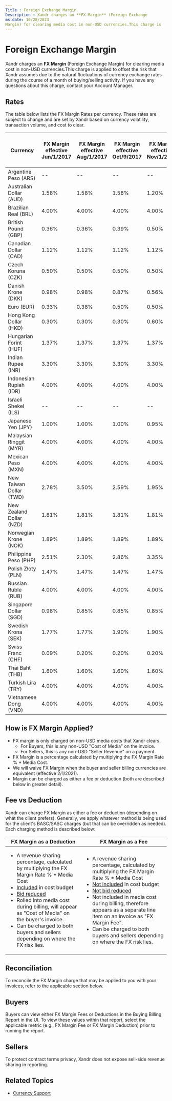 ```yaml
---
Title : Foreign Exchange Margin
Description : Xandr charges an **FX Margin** (Foreign Exchange
ms.date: 10/28/2023
Margin) for clearing media cost in non-USD currencies.This charge is
---
```



# Foreign Exchange Margin





Xandr charges an **FX Margin** (Foreign Exchange
Margin) for clearing media cost in non-USD currencies.This charge is
applied to offset the risk that Xandr assumes
due to the natural fluctuations of currency exchange rates during the
course of a month of buying/selling activity. If you have any questions
about this charge, contact your Account Manager.



>

## Rates

The table below lists the FX Margin Rates per currency. These rates are
subject to change and are set by Xandr based on
currency volatility, transaction volume, and cost to clear.

<table
id="foreign_exchange_margin__table-17068cb6-7a98-458b-b29d-788c1835a8c3"
class="table">
<thead class="thead">
<tr class="header row">
<th
id="foreign_exchange_margin__table-17068cb6-7a98-458b-b29d-788c1835a8c3__entry__1"
class="entry">Currency</th>
<th
id="foreign_exchange_margin__table-17068cb6-7a98-458b-b29d-788c1835a8c3__entry__2"
class="entry">FX Margin effective Jun/1/2017</th>
<th
id="foreign_exchange_margin__table-17068cb6-7a98-458b-b29d-788c1835a8c3__entry__3"
class="entry">FX Margin effective Aug/1/2017</th>
<th
id="foreign_exchange_margin__table-17068cb6-7a98-458b-b29d-788c1835a8c3__entry__4"
class="entry">FX Margin effective Oct/9/2017</th>
<th
id="foreign_exchange_margin__table-17068cb6-7a98-458b-b29d-788c1835a8c3__entry__5"
class="entry">FX Margin effective Nov/1/2017</th>
<th
id="foreign_exchange_margin__table-17068cb6-7a98-458b-b29d-788c1835a8c3__entry__6"
class="entry">FX Margin effective Jan/10/2018</th>
<th
id="foreign_exchange_margin__table-17068cb6-7a98-458b-b29d-788c1835a8c3__entry__7"
class="entry">FX Margin effective Jan/29/2018</th>
<th
id="foreign_exchange_margin__table-17068cb6-7a98-458b-b29d-788c1835a8c3__entry__8"
class="entry">FX Margin effective June 1, 2018</th>
<th
id="foreign_exchange_margin__table-17068cb6-7a98-458b-b29d-788c1835a8c3__entry__9"
class="entry">FX Margin effective Feb 1st, 2021</th>
<th
id="foreign_exchange_margin__table-17068cb6-7a98-458b-b29d-788c1835a8c3__entry__10"
class="entry">FX Margin effective Mar 13, 2021</th>
</tr>
</thead>
<tbody class="tbody">
<tr class="odd row">
<td class="entry"
headers="foreign_exchange_margin__table-17068cb6-7a98-458b-b29d-788c1835a8c3__entry__1">Argentine
Peso (ARS)</td>
<td class="entry"
headers="foreign_exchange_margin__table-17068cb6-7a98-458b-b29d-788c1835a8c3__entry__2">--</td>
<td class="entry"
headers="foreign_exchange_margin__table-17068cb6-7a98-458b-b29d-788c1835a8c3__entry__3">--</td>
<td class="entry"
headers="foreign_exchange_margin__table-17068cb6-7a98-458b-b29d-788c1835a8c3__entry__4">--</td>
<td class="entry"
headers="foreign_exchange_margin__table-17068cb6-7a98-458b-b29d-788c1835a8c3__entry__5">--</td>
<td class="entry"
headers="foreign_exchange_margin__table-17068cb6-7a98-458b-b29d-788c1835a8c3__entry__6">--</td>
<td class="entry"
headers="foreign_exchange_margin__table-17068cb6-7a98-458b-b29d-788c1835a8c3__entry__7">--</td>
<td class="entry"
headers="foreign_exchange_margin__table-17068cb6-7a98-458b-b29d-788c1835a8c3__entry__8">--</td>
<td class="entry"
headers="foreign_exchange_margin__table-17068cb6-7a98-458b-b29d-788c1835a8c3__entry__9">15.00%</td>
<td class="entry"
headers="foreign_exchange_margin__table-17068cb6-7a98-458b-b29d-788c1835a8c3__entry__10">0.00%</td>
</tr>
<tr class="even row">
<td class="entry"
headers="foreign_exchange_margin__table-17068cb6-7a98-458b-b29d-788c1835a8c3__entry__1">Australian
Dollar (AUD)</td>
<td class="entry"
headers="foreign_exchange_margin__table-17068cb6-7a98-458b-b29d-788c1835a8c3__entry__2">1.58%</td>
<td class="entry"
headers="foreign_exchange_margin__table-17068cb6-7a98-458b-b29d-788c1835a8c3__entry__3">1.58%</td>
<td class="entry"
headers="foreign_exchange_margin__table-17068cb6-7a98-458b-b29d-788c1835a8c3__entry__4">1.58%</td>
<td class="entry"
headers="foreign_exchange_margin__table-17068cb6-7a98-458b-b29d-788c1835a8c3__entry__5">1.20%</td>
<td class="entry"
headers="foreign_exchange_margin__table-17068cb6-7a98-458b-b29d-788c1835a8c3__entry__6">1.20%</td>
<td class="entry"
headers="foreign_exchange_margin__table-17068cb6-7a98-458b-b29d-788c1835a8c3__entry__7">1.77%</td>
<td class="entry"
headers="foreign_exchange_margin__table-17068cb6-7a98-458b-b29d-788c1835a8c3__entry__8">1.27%</td>
<td class="entry"
headers="foreign_exchange_margin__table-17068cb6-7a98-458b-b29d-788c1835a8c3__entry__9">3.60%</td>
<td class="entry"
headers="foreign_exchange_margin__table-17068cb6-7a98-458b-b29d-788c1835a8c3__entry__10">1.80%</td>
</tr>
<tr class="odd row">
<td class="entry"
headers="foreign_exchange_margin__table-17068cb6-7a98-458b-b29d-788c1835a8c3__entry__1">Brazilian
Real (BRL)</td>
<td class="entry"
headers="foreign_exchange_margin__table-17068cb6-7a98-458b-b29d-788c1835a8c3__entry__2">4.00%</td>
<td class="entry"
headers="foreign_exchange_margin__table-17068cb6-7a98-458b-b29d-788c1835a8c3__entry__3">4.00%</td>
<td class="entry"
headers="foreign_exchange_margin__table-17068cb6-7a98-458b-b29d-788c1835a8c3__entry__4">4.00%</td>
<td class="entry"
headers="foreign_exchange_margin__table-17068cb6-7a98-458b-b29d-788c1835a8c3__entry__5">4.00%</td>
<td class="entry"
headers="foreign_exchange_margin__table-17068cb6-7a98-458b-b29d-788c1835a8c3__entry__6">4.00%</td>
<td class="entry"
headers="foreign_exchange_margin__table-17068cb6-7a98-458b-b29d-788c1835a8c3__entry__7">4.00%</td>
<td class="entry"
headers="foreign_exchange_margin__table-17068cb6-7a98-458b-b29d-788c1835a8c3__entry__8">4.00%</td>
<td class="entry"
headers="foreign_exchange_margin__table-17068cb6-7a98-458b-b29d-788c1835a8c3__entry__9">8.00%</td>
<td class="entry"
headers="foreign_exchange_margin__table-17068cb6-7a98-458b-b29d-788c1835a8c3__entry__10">3.90%</td>
</tr>
<tr class="even row">
<td class="entry"
headers="foreign_exchange_margin__table-17068cb6-7a98-458b-b29d-788c1835a8c3__entry__1">British
Pound (GBP)</td>
<td class="entry"
headers="foreign_exchange_margin__table-17068cb6-7a98-458b-b29d-788c1835a8c3__entry__2">0.36%</td>
<td class="entry"
headers="foreign_exchange_margin__table-17068cb6-7a98-458b-b29d-788c1835a8c3__entry__3">0.36%</td>
<td class="entry"
headers="foreign_exchange_margin__table-17068cb6-7a98-458b-b29d-788c1835a8c3__entry__4">0.39%</td>
<td class="entry"
headers="foreign_exchange_margin__table-17068cb6-7a98-458b-b29d-788c1835a8c3__entry__5">0.50%</td>
<td class="entry"
headers="foreign_exchange_margin__table-17068cb6-7a98-458b-b29d-788c1835a8c3__entry__6">0.62%</td>
<td class="entry"
headers="foreign_exchange_margin__table-17068cb6-7a98-458b-b29d-788c1835a8c3__entry__7">1.71%</td>
<td class="entry"
headers="foreign_exchange_margin__table-17068cb6-7a98-458b-b29d-788c1835a8c3__entry__8">0.99%</td>
<td class="entry"
headers="foreign_exchange_margin__table-17068cb6-7a98-458b-b29d-788c1835a8c3__entry__9">3.90%</td>
<td class="entry"
headers="foreign_exchange_margin__table-17068cb6-7a98-458b-b29d-788c1835a8c3__entry__10">2.00%</td>
</tr>
<tr class="odd row">
<td class="entry"
headers="foreign_exchange_margin__table-17068cb6-7a98-458b-b29d-788c1835a8c3__entry__1">Canadian
Dollar (CAD)</td>
<td class="entry"
headers="foreign_exchange_margin__table-17068cb6-7a98-458b-b29d-788c1835a8c3__entry__2">1.12%</td>
<td class="entry"
headers="foreign_exchange_margin__table-17068cb6-7a98-458b-b29d-788c1835a8c3__entry__3">1.12%</td>
<td class="entry"
headers="foreign_exchange_margin__table-17068cb6-7a98-458b-b29d-788c1835a8c3__entry__4">1.12%</td>
<td class="entry"
headers="foreign_exchange_margin__table-17068cb6-7a98-458b-b29d-788c1835a8c3__entry__5">1.12%</td>
<td class="entry"
headers="foreign_exchange_margin__table-17068cb6-7a98-458b-b29d-788c1835a8c3__entry__6">1.21%</td>
<td class="entry"
headers="foreign_exchange_margin__table-17068cb6-7a98-458b-b29d-788c1835a8c3__entry__7">1.98%</td>
<td class="entry"
headers="foreign_exchange_margin__table-17068cb6-7a98-458b-b29d-788c1835a8c3__entry__8">1.46%</td>
<td class="entry"
headers="foreign_exchange_margin__table-17068cb6-7a98-458b-b29d-788c1835a8c3__entry__9">3.10%</td>
<td class="entry"
headers="foreign_exchange_margin__table-17068cb6-7a98-458b-b29d-788c1835a8c3__entry__10">1.70%</td>
</tr>
<tr class="even row">
<td class="entry"
headers="foreign_exchange_margin__table-17068cb6-7a98-458b-b29d-788c1835a8c3__entry__1">Czech
Koruna (CZK)</td>
<td class="entry"
headers="foreign_exchange_margin__table-17068cb6-7a98-458b-b29d-788c1835a8c3__entry__2">0.50%</td>
<td class="entry"
headers="foreign_exchange_margin__table-17068cb6-7a98-458b-b29d-788c1835a8c3__entry__3">0.50%</td>
<td class="entry"
headers="foreign_exchange_margin__table-17068cb6-7a98-458b-b29d-788c1835a8c3__entry__4">0.50%</td>
<td class="entry"
headers="foreign_exchange_margin__table-17068cb6-7a98-458b-b29d-788c1835a8c3__entry__5">0.50%</td>
<td class="entry"
headers="foreign_exchange_margin__table-17068cb6-7a98-458b-b29d-788c1835a8c3__entry__6">0.74%</td>
<td class="entry"
headers="foreign_exchange_margin__table-17068cb6-7a98-458b-b29d-788c1835a8c3__entry__7">0.74%</td>
<td class="entry"
headers="foreign_exchange_margin__table-17068cb6-7a98-458b-b29d-788c1835a8c3__entry__8">0.74%</td>
<td class="entry"
headers="foreign_exchange_margin__table-17068cb6-7a98-458b-b29d-788c1835a8c3__entry__9">4.00%</td>
<td class="entry"
headers="foreign_exchange_margin__table-17068cb6-7a98-458b-b29d-788c1835a8c3__entry__10">0.93%</td>
</tr>
<tr class="odd row">
<td class="entry"
headers="foreign_exchange_margin__table-17068cb6-7a98-458b-b29d-788c1835a8c3__entry__1">Danish
Krone (DKK)</td>
<td class="entry"
headers="foreign_exchange_margin__table-17068cb6-7a98-458b-b29d-788c1835a8c3__entry__2">0.98%</td>
<td class="entry"
headers="foreign_exchange_margin__table-17068cb6-7a98-458b-b29d-788c1835a8c3__entry__3">0.98%</td>
<td class="entry"
headers="foreign_exchange_margin__table-17068cb6-7a98-458b-b29d-788c1835a8c3__entry__4">0.87%</td>
<td class="entry"
headers="foreign_exchange_margin__table-17068cb6-7a98-458b-b29d-788c1835a8c3__entry__5">0.56%</td>
<td class="entry"
headers="foreign_exchange_margin__table-17068cb6-7a98-458b-b29d-788c1835a8c3__entry__6">0.80%</td>
<td class="entry"
headers="foreign_exchange_margin__table-17068cb6-7a98-458b-b29d-788c1835a8c3__entry__7">1.44%</td>
<td class="entry"
headers="foreign_exchange_margin__table-17068cb6-7a98-458b-b29d-788c1835a8c3__entry__8">0.69%</td>
<td class="entry"
headers="foreign_exchange_margin__table-17068cb6-7a98-458b-b29d-788c1835a8c3__entry__9">3.10%</td>
<td class="entry"
headers="foreign_exchange_margin__table-17068cb6-7a98-458b-b29d-788c1835a8c3__entry__10">1.10%</td>
</tr>
<tr class="even row">
<td class="entry"
headers="foreign_exchange_margin__table-17068cb6-7a98-458b-b29d-788c1835a8c3__entry__1">Euro
(EUR)</td>
<td class="entry"
headers="foreign_exchange_margin__table-17068cb6-7a98-458b-b29d-788c1835a8c3__entry__2">0.33%</td>
<td class="entry"
headers="foreign_exchange_margin__table-17068cb6-7a98-458b-b29d-788c1835a8c3__entry__3">0.38%</td>
<td class="entry"
headers="foreign_exchange_margin__table-17068cb6-7a98-458b-b29d-788c1835a8c3__entry__4">0.50%</td>
<td class="entry"
headers="foreign_exchange_margin__table-17068cb6-7a98-458b-b29d-788c1835a8c3__entry__5">0.50%</td>
<td class="entry"
headers="foreign_exchange_margin__table-17068cb6-7a98-458b-b29d-788c1835a8c3__entry__6">0.50%</td>
<td class="entry"
headers="foreign_exchange_margin__table-17068cb6-7a98-458b-b29d-788c1835a8c3__entry__7">0.95%</td>
<td class="entry"
headers="foreign_exchange_margin__table-17068cb6-7a98-458b-b29d-788c1835a8c3__entry__8">0.67%</td>
<td class="entry"
headers="foreign_exchange_margin__table-17068cb6-7a98-458b-b29d-788c1835a8c3__entry__9">3.10%</td>
<td class="entry"
headers="foreign_exchange_margin__table-17068cb6-7a98-458b-b29d-788c1835a8c3__entry__10">1.10%</td>
</tr>
<tr class="odd row">
<td class="entry"
headers="foreign_exchange_margin__table-17068cb6-7a98-458b-b29d-788c1835a8c3__entry__1">Hong
Kong Dollar (HKD)</td>
<td class="entry"
headers="foreign_exchange_margin__table-17068cb6-7a98-458b-b29d-788c1835a8c3__entry__2">0.30%</td>
<td class="entry"
headers="foreign_exchange_margin__table-17068cb6-7a98-458b-b29d-788c1835a8c3__entry__3">0.30%</td>
<td class="entry"
headers="foreign_exchange_margin__table-17068cb6-7a98-458b-b29d-788c1835a8c3__entry__4">0.30%</td>
<td class="entry"
headers="foreign_exchange_margin__table-17068cb6-7a98-458b-b29d-788c1835a8c3__entry__5">0.60%</td>
<td class="entry"
headers="foreign_exchange_margin__table-17068cb6-7a98-458b-b29d-788c1835a8c3__entry__6">0.42%</td>
<td class="entry"
headers="foreign_exchange_margin__table-17068cb6-7a98-458b-b29d-788c1835a8c3__entry__7">0.42%</td>
<td class="entry"
headers="foreign_exchange_margin__table-17068cb6-7a98-458b-b29d-788c1835a8c3__entry__8">0.34%</td>
<td class="entry"
headers="foreign_exchange_margin__table-17068cb6-7a98-458b-b29d-788c1835a8c3__entry__9">0.30%</td>
<td class="entry"
headers="foreign_exchange_margin__table-17068cb6-7a98-458b-b29d-788c1835a8c3__entry__10">0.30%</td>
</tr>
<tr class="even row">
<td class="entry"
headers="foreign_exchange_margin__table-17068cb6-7a98-458b-b29d-788c1835a8c3__entry__1">Hungarian
Forint (HUF)</td>
<td class="entry"
headers="foreign_exchange_margin__table-17068cb6-7a98-458b-b29d-788c1835a8c3__entry__2">1.37%</td>
<td class="entry"
headers="foreign_exchange_margin__table-17068cb6-7a98-458b-b29d-788c1835a8c3__entry__3">1.37%</td>
<td class="entry"
headers="foreign_exchange_margin__table-17068cb6-7a98-458b-b29d-788c1835a8c3__entry__4">1.37%</td>
<td class="entry"
headers="foreign_exchange_margin__table-17068cb6-7a98-458b-b29d-788c1835a8c3__entry__5">1.37%</td>
<td class="entry"
headers="foreign_exchange_margin__table-17068cb6-7a98-458b-b29d-788c1835a8c3__entry__6">1.37%</td>
<td class="entry"
headers="foreign_exchange_margin__table-17068cb6-7a98-458b-b29d-788c1835a8c3__entry__7">1.37%</td>
<td class="entry"
headers="foreign_exchange_margin__table-17068cb6-7a98-458b-b29d-788c1835a8c3__entry__8">1.37%</td>
<td class="entry"
headers="foreign_exchange_margin__table-17068cb6-7a98-458b-b29d-788c1835a8c3__entry__9">5.20%</td>
<td class="entry"
headers="foreign_exchange_margin__table-17068cb6-7a98-458b-b29d-788c1835a8c3__entry__10">1.71%</td>
</tr>
<tr class="odd row">
<td class="entry"
headers="foreign_exchange_margin__table-17068cb6-7a98-458b-b29d-788c1835a8c3__entry__1">Indian
Rupee (INR)</td>
<td class="entry"
headers="foreign_exchange_margin__table-17068cb6-7a98-458b-b29d-788c1835a8c3__entry__2">3.30%</td>
<td class="entry"
headers="foreign_exchange_margin__table-17068cb6-7a98-458b-b29d-788c1835a8c3__entry__3">3.30%</td>
<td class="entry"
headers="foreign_exchange_margin__table-17068cb6-7a98-458b-b29d-788c1835a8c3__entry__4">3.30%</td>
<td class="entry"
headers="foreign_exchange_margin__table-17068cb6-7a98-458b-b29d-788c1835a8c3__entry__5">3.30%</td>
<td class="entry"
headers="foreign_exchange_margin__table-17068cb6-7a98-458b-b29d-788c1835a8c3__entry__6">3.30%</td>
<td class="entry"
headers="foreign_exchange_margin__table-17068cb6-7a98-458b-b29d-788c1835a8c3__entry__7">3.30%</td>
<td class="entry"
headers="foreign_exchange_margin__table-17068cb6-7a98-458b-b29d-788c1835a8c3__entry__8">3.30%</td>
<td class="entry"
headers="foreign_exchange_margin__table-17068cb6-7a98-458b-b29d-788c1835a8c3__entry__9">4.20%</td>
<td class="entry"
headers="foreign_exchange_margin__table-17068cb6-7a98-458b-b29d-788c1835a8c3__entry__10">2.70%</td>
</tr>
<tr class="even row">
<td class="entry"
headers="foreign_exchange_margin__table-17068cb6-7a98-458b-b29d-788c1835a8c3__entry__1">Indonesian
Rupiah (IDR)</td>
<td class="entry"
headers="foreign_exchange_margin__table-17068cb6-7a98-458b-b29d-788c1835a8c3__entry__2">4.00%</td>
<td class="entry"
headers="foreign_exchange_margin__table-17068cb6-7a98-458b-b29d-788c1835a8c3__entry__3">4.00%</td>
<td class="entry"
headers="foreign_exchange_margin__table-17068cb6-7a98-458b-b29d-788c1835a8c3__entry__4">4.00%</td>
<td class="entry"
headers="foreign_exchange_margin__table-17068cb6-7a98-458b-b29d-788c1835a8c3__entry__5">4.00%</td>
<td class="entry"
headers="foreign_exchange_margin__table-17068cb6-7a98-458b-b29d-788c1835a8c3__entry__6">4.00%</td>
<td class="entry"
headers="foreign_exchange_margin__table-17068cb6-7a98-458b-b29d-788c1835a8c3__entry__7">4.00%</td>
<td class="entry"
headers="foreign_exchange_margin__table-17068cb6-7a98-458b-b29d-788c1835a8c3__entry__8">4.00%</td>
<td class="entry"
headers="foreign_exchange_margin__table-17068cb6-7a98-458b-b29d-788c1835a8c3__entry__9">4.10%</td>
<td class="entry"
headers="foreign_exchange_margin__table-17068cb6-7a98-458b-b29d-788c1835a8c3__entry__10">2.90%</td>
</tr>
<tr class="odd row">
<td class="entry"
headers="foreign_exchange_margin__table-17068cb6-7a98-458b-b29d-788c1835a8c3__entry__1">Israeli
Shekel (ILS)</td>
<td class="entry"
headers="foreign_exchange_margin__table-17068cb6-7a98-458b-b29d-788c1835a8c3__entry__2">--</td>
<td class="entry"
headers="foreign_exchange_margin__table-17068cb6-7a98-458b-b29d-788c1835a8c3__entry__3">--</td>
<td class="entry"
headers="foreign_exchange_margin__table-17068cb6-7a98-458b-b29d-788c1835a8c3__entry__4">--</td>
<td class="entry"
headers="foreign_exchange_margin__table-17068cb6-7a98-458b-b29d-788c1835a8c3__entry__5">--</td>
<td class="entry"
headers="foreign_exchange_margin__table-17068cb6-7a98-458b-b29d-788c1835a8c3__entry__6">--</td>
<td class="entry"
headers="foreign_exchange_margin__table-17068cb6-7a98-458b-b29d-788c1835a8c3__entry__7">--</td>
<td class="entry"
headers="foreign_exchange_margin__table-17068cb6-7a98-458b-b29d-788c1835a8c3__entry__8">--</td>
<td class="entry"
headers="foreign_exchange_margin__table-17068cb6-7a98-458b-b29d-788c1835a8c3__entry__9">0.00%</td>
<td class="entry"
headers="foreign_exchange_margin__table-17068cb6-7a98-458b-b29d-788c1835a8c3__entry__10">0.00%</td>
</tr>
<tr class="even row">
<td class="entry"
headers="foreign_exchange_margin__table-17068cb6-7a98-458b-b29d-788c1835a8c3__entry__1">Japanese
Yen (JPY)</td>
<td class="entry"
headers="foreign_exchange_margin__table-17068cb6-7a98-458b-b29d-788c1835a8c3__entry__2">1.00%</td>
<td class="entry"
headers="foreign_exchange_margin__table-17068cb6-7a98-458b-b29d-788c1835a8c3__entry__3">1.00%</td>
<td class="entry"
headers="foreign_exchange_margin__table-17068cb6-7a98-458b-b29d-788c1835a8c3__entry__4">1.00%</td>
<td class="entry"
headers="foreign_exchange_margin__table-17068cb6-7a98-458b-b29d-788c1835a8c3__entry__5">0.95%</td>
<td class="entry"
headers="foreign_exchange_margin__table-17068cb6-7a98-458b-b29d-788c1835a8c3__entry__6">1.00%</td>
<td class="entry"
headers="foreign_exchange_margin__table-17068cb6-7a98-458b-b29d-788c1835a8c3__entry__7">1.00%</td>
<td class="entry"
headers="foreign_exchange_margin__table-17068cb6-7a98-458b-b29d-788c1835a8c3__entry__8">1.00%</td>
<td class="entry"
headers="foreign_exchange_margin__table-17068cb6-7a98-458b-b29d-788c1835a8c3__entry__9">2.60%</td>
<td class="entry"
headers="foreign_exchange_margin__table-17068cb6-7a98-458b-b29d-788c1835a8c3__entry__10">1.00%</td>
</tr>
<tr class="odd row">
<td class="entry"
headers="foreign_exchange_margin__table-17068cb6-7a98-458b-b29d-788c1835a8c3__entry__1">Malaysian
Ringgit (MYR)</td>
<td class="entry"
headers="foreign_exchange_margin__table-17068cb6-7a98-458b-b29d-788c1835a8c3__entry__2">4.00%</td>
<td class="entry"
headers="foreign_exchange_margin__table-17068cb6-7a98-458b-b29d-788c1835a8c3__entry__3">4.00%</td>
<td class="entry"
headers="foreign_exchange_margin__table-17068cb6-7a98-458b-b29d-788c1835a8c3__entry__4">4.00%</td>
<td class="entry"
headers="foreign_exchange_margin__table-17068cb6-7a98-458b-b29d-788c1835a8c3__entry__5">4.00%</td>
<td class="entry"
headers="foreign_exchange_margin__table-17068cb6-7a98-458b-b29d-788c1835a8c3__entry__6">4.00%</td>
<td class="entry"
headers="foreign_exchange_margin__table-17068cb6-7a98-458b-b29d-788c1835a8c3__entry__7">4.00%</td>
<td class="entry"
headers="foreign_exchange_margin__table-17068cb6-7a98-458b-b29d-788c1835a8c3__entry__8">4.00%</td>
<td class="entry"
headers="foreign_exchange_margin__table-17068cb6-7a98-458b-b29d-788c1835a8c3__entry__9">4.00%</td>
<td class="entry"
headers="foreign_exchange_margin__table-17068cb6-7a98-458b-b29d-788c1835a8c3__entry__10">4.00%</td>
</tr>
<tr class="even row">
<td class="entry"
headers="foreign_exchange_margin__table-17068cb6-7a98-458b-b29d-788c1835a8c3__entry__1">Mexican
Peso (MXN)</td>
<td class="entry"
headers="foreign_exchange_margin__table-17068cb6-7a98-458b-b29d-788c1835a8c3__entry__2">4.00%</td>
<td class="entry"
headers="foreign_exchange_margin__table-17068cb6-7a98-458b-b29d-788c1835a8c3__entry__3">4.00%</td>
<td class="entry"
headers="foreign_exchange_margin__table-17068cb6-7a98-458b-b29d-788c1835a8c3__entry__4">4.00%</td>
<td class="entry"
headers="foreign_exchange_margin__table-17068cb6-7a98-458b-b29d-788c1835a8c3__entry__5">4.00%</td>
<td class="entry"
headers="foreign_exchange_margin__table-17068cb6-7a98-458b-b29d-788c1835a8c3__entry__6">4.00%</td>
<td class="entry"
headers="foreign_exchange_margin__table-17068cb6-7a98-458b-b29d-788c1835a8c3__entry__7">4.00%</td>
<td class="entry"
headers="foreign_exchange_margin__table-17068cb6-7a98-458b-b29d-788c1835a8c3__entry__8">4.00%</td>
<td class="entry"
headers="foreign_exchange_margin__table-17068cb6-7a98-458b-b29d-788c1835a8c3__entry__9">7.30%</td>
<td class="entry"
headers="foreign_exchange_margin__table-17068cb6-7a98-458b-b29d-788c1835a8c3__entry__10">3.60%</td>
</tr>
<tr class="odd row">
<td class="entry"
headers="foreign_exchange_margin__table-17068cb6-7a98-458b-b29d-788c1835a8c3__entry__1">New
Taiwan Dollar (TWD)</td>
<td class="entry"
headers="foreign_exchange_margin__table-17068cb6-7a98-458b-b29d-788c1835a8c3__entry__2">2.78%</td>
<td class="entry"
headers="foreign_exchange_margin__table-17068cb6-7a98-458b-b29d-788c1835a8c3__entry__3">3.50%</td>
<td class="entry"
headers="foreign_exchange_margin__table-17068cb6-7a98-458b-b29d-788c1835a8c3__entry__4">2.59%</td>
<td class="entry"
headers="foreign_exchange_margin__table-17068cb6-7a98-458b-b29d-788c1835a8c3__entry__5">1.95%</td>
<td class="entry"
headers="foreign_exchange_margin__table-17068cb6-7a98-458b-b29d-788c1835a8c3__entry__6">1.42%</td>
<td class="entry"
headers="foreign_exchange_margin__table-17068cb6-7a98-458b-b29d-788c1835a8c3__entry__7">1.42%</td>
<td class="entry"
headers="foreign_exchange_margin__table-17068cb6-7a98-458b-b29d-788c1835a8c3__entry__8">2.86%</td>
<td class="entry"
headers="foreign_exchange_margin__table-17068cb6-7a98-458b-b29d-788c1835a8c3__entry__9">2.20%</td>
<td class="entry"
headers="foreign_exchange_margin__table-17068cb6-7a98-458b-b29d-788c1835a8c3__entry__10">0.70%</td>
</tr>
<tr class="even row">
<td class="entry"
headers="foreign_exchange_margin__table-17068cb6-7a98-458b-b29d-788c1835a8c3__entry__1">New
Zealand Dollar (NZD)</td>
<td class="entry"
headers="foreign_exchange_margin__table-17068cb6-7a98-458b-b29d-788c1835a8c3__entry__2">1.81%</td>
<td class="entry"
headers="foreign_exchange_margin__table-17068cb6-7a98-458b-b29d-788c1835a8c3__entry__3">1.81%</td>
<td class="entry"
headers="foreign_exchange_margin__table-17068cb6-7a98-458b-b29d-788c1835a8c3__entry__4">1.81%</td>
<td class="entry"
headers="foreign_exchange_margin__table-17068cb6-7a98-458b-b29d-788c1835a8c3__entry__5">1.81%</td>
<td class="entry"
headers="foreign_exchange_margin__table-17068cb6-7a98-458b-b29d-788c1835a8c3__entry__6">1.81%</td>
<td class="entry"
headers="foreign_exchange_margin__table-17068cb6-7a98-458b-b29d-788c1835a8c3__entry__7">1.81%</td>
<td class="entry"
headers="foreign_exchange_margin__table-17068cb6-7a98-458b-b29d-788c1835a8c3__entry__8">1.35%</td>
<td class="entry"
headers="foreign_exchange_margin__table-17068cb6-7a98-458b-b29d-788c1835a8c3__entry__9">4.30%</td>
<td class="entry"
headers="foreign_exchange_margin__table-17068cb6-7a98-458b-b29d-788c1835a8c3__entry__10">2.20%</td>
</tr>
<tr class="odd row">
<td class="entry"
headers="foreign_exchange_margin__table-17068cb6-7a98-458b-b29d-788c1835a8c3__entry__1">Norwegian
Krone (NOK)</td>
<td class="entry"
headers="foreign_exchange_margin__table-17068cb6-7a98-458b-b29d-788c1835a8c3__entry__2">1.89%</td>
<td class="entry"
headers="foreign_exchange_margin__table-17068cb6-7a98-458b-b29d-788c1835a8c3__entry__3">1.89%</td>
<td class="entry"
headers="foreign_exchange_margin__table-17068cb6-7a98-458b-b29d-788c1835a8c3__entry__4">1.89%</td>
<td class="entry"
headers="foreign_exchange_margin__table-17068cb6-7a98-458b-b29d-788c1835a8c3__entry__5">1.89%</td>
<td class="entry"
headers="foreign_exchange_margin__table-17068cb6-7a98-458b-b29d-788c1835a8c3__entry__6">1.89%</td>
<td class="entry"
headers="foreign_exchange_margin__table-17068cb6-7a98-458b-b29d-788c1835a8c3__entry__7">1.89%</td>
<td class="entry"
headers="foreign_exchange_margin__table-17068cb6-7a98-458b-b29d-788c1835a8c3__entry__8">1.63%</td>
<td class="entry"
headers="foreign_exchange_margin__table-17068cb6-7a98-458b-b29d-788c1835a8c3__entry__9">4.70%</td>
<td class="entry"
headers="foreign_exchange_margin__table-17068cb6-7a98-458b-b29d-788c1835a8c3__entry__10">2.10%</td>
</tr>
<tr class="even row">
<td class="entry"
headers="foreign_exchange_margin__table-17068cb6-7a98-458b-b29d-788c1835a8c3__entry__1">Philippine
Peso (PHP)</td>
<td class="entry"
headers="foreign_exchange_margin__table-17068cb6-7a98-458b-b29d-788c1835a8c3__entry__2">2.51%</td>
<td class="entry"
headers="foreign_exchange_margin__table-17068cb6-7a98-458b-b29d-788c1835a8c3__entry__3">2.30%</td>
<td class="entry"
headers="foreign_exchange_margin__table-17068cb6-7a98-458b-b29d-788c1835a8c3__entry__4">2.86%</td>
<td class="entry"
headers="foreign_exchange_margin__table-17068cb6-7a98-458b-b29d-788c1835a8c3__entry__5">3.35%</td>
<td class="entry"
headers="foreign_exchange_margin__table-17068cb6-7a98-458b-b29d-788c1835a8c3__entry__6">3.35%</td>
<td class="entry"
headers="foreign_exchange_margin__table-17068cb6-7a98-458b-b29d-788c1835a8c3__entry__7">3.35%</td>
<td class="entry"
headers="foreign_exchange_margin__table-17068cb6-7a98-458b-b29d-788c1835a8c3__entry__8">3.35%</td>
<td class="entry"
headers="foreign_exchange_margin__table-17068cb6-7a98-458b-b29d-788c1835a8c3__entry__9">3.35%</td>
<td class="entry"
headers="foreign_exchange_margin__table-17068cb6-7a98-458b-b29d-788c1835a8c3__entry__10">3.35%</td>
</tr>
<tr class="odd row">
<td class="entry"
headers="foreign_exchange_margin__table-17068cb6-7a98-458b-b29d-788c1835a8c3__entry__1">Polish
Złoty (PLN)</td>
<td class="entry"
headers="foreign_exchange_margin__table-17068cb6-7a98-458b-b29d-788c1835a8c3__entry__2">1.47%</td>
<td class="entry"
headers="foreign_exchange_margin__table-17068cb6-7a98-458b-b29d-788c1835a8c3__entry__3">1.47%</td>
<td class="entry"
headers="foreign_exchange_margin__table-17068cb6-7a98-458b-b29d-788c1835a8c3__entry__4">1.47%</td>
<td class="entry"
headers="foreign_exchange_margin__table-17068cb6-7a98-458b-b29d-788c1835a8c3__entry__5">1.47%</td>
<td class="entry"
headers="foreign_exchange_margin__table-17068cb6-7a98-458b-b29d-788c1835a8c3__entry__6">1.47%</td>
<td class="entry"
headers="foreign_exchange_margin__table-17068cb6-7a98-458b-b29d-788c1835a8c3__entry__7">1.47%</td>
<td class="entry"
headers="foreign_exchange_margin__table-17068cb6-7a98-458b-b29d-788c1835a8c3__entry__8">1.16%</td>
<td class="entry"
headers="foreign_exchange_margin__table-17068cb6-7a98-458b-b29d-788c1835a8c3__entry__9">4.30%</td>
<td class="entry"
headers="foreign_exchange_margin__table-17068cb6-7a98-458b-b29d-788c1835a8c3__entry__10">1.70%</td>
</tr>
<tr class="even row">
<td class="entry"
headers="foreign_exchange_margin__table-17068cb6-7a98-458b-b29d-788c1835a8c3__entry__1">Russian
Ruble (RUB)</td>
<td class="entry"
headers="foreign_exchange_margin__table-17068cb6-7a98-458b-b29d-788c1835a8c3__entry__2">4.00%</td>
<td class="entry"
headers="foreign_exchange_margin__table-17068cb6-7a98-458b-b29d-788c1835a8c3__entry__3">4.00%</td>
<td class="entry"
headers="foreign_exchange_margin__table-17068cb6-7a98-458b-b29d-788c1835a8c3__entry__4">4.00%</td>
<td class="entry"
headers="foreign_exchange_margin__table-17068cb6-7a98-458b-b29d-788c1835a8c3__entry__5">4.00%</td>
<td class="entry"
headers="foreign_exchange_margin__table-17068cb6-7a98-458b-b29d-788c1835a8c3__entry__6">4.00%</td>
<td class="entry"
headers="foreign_exchange_margin__table-17068cb6-7a98-458b-b29d-788c1835a8c3__entry__7">4.00%</td>
<td class="entry"
headers="foreign_exchange_margin__table-17068cb6-7a98-458b-b29d-788c1835a8c3__entry__8">4.00%</td>
<td class="entry"
headers="foreign_exchange_margin__table-17068cb6-7a98-458b-b29d-788c1835a8c3__entry__9">7.90%</td>
<td class="entry"
headers="foreign_exchange_margin__table-17068cb6-7a98-458b-b29d-788c1835a8c3__entry__10">4.10%</td>
</tr>
<tr class="odd row">
<td class="entry"
headers="foreign_exchange_margin__table-17068cb6-7a98-458b-b29d-788c1835a8c3__entry__1">Singapore
Dollar (SGD)</td>
<td class="entry"
headers="foreign_exchange_margin__table-17068cb6-7a98-458b-b29d-788c1835a8c3__entry__2">0.98%</td>
<td class="entry"
headers="foreign_exchange_margin__table-17068cb6-7a98-458b-b29d-788c1835a8c3__entry__3">0.85%</td>
<td class="entry"
headers="foreign_exchange_margin__table-17068cb6-7a98-458b-b29d-788c1835a8c3__entry__4">0.85%</td>
<td class="entry"
headers="foreign_exchange_margin__table-17068cb6-7a98-458b-b29d-788c1835a8c3__entry__5">0.85%</td>
<td class="entry"
headers="foreign_exchange_margin__table-17068cb6-7a98-458b-b29d-788c1835a8c3__entry__6">0.85%</td>
<td class="entry"
headers="foreign_exchange_margin__table-17068cb6-7a98-458b-b29d-788c1835a8c3__entry__7">0.85%</td>
<td class="entry"
headers="foreign_exchange_margin__table-17068cb6-7a98-458b-b29d-788c1835a8c3__entry__8">1.07%</td>
<td class="entry"
headers="foreign_exchange_margin__table-17068cb6-7a98-458b-b29d-788c1835a8c3__entry__9">2.30%</td>
<td class="entry"
headers="foreign_exchange_margin__table-17068cb6-7a98-458b-b29d-788c1835a8c3__entry__10">0.90%</td>
</tr>
<tr class="even row">
<td class="entry"
headers="foreign_exchange_margin__table-17068cb6-7a98-458b-b29d-788c1835a8c3__entry__1">Swedish
Krona (SEK)</td>
<td class="entry"
headers="foreign_exchange_margin__table-17068cb6-7a98-458b-b29d-788c1835a8c3__entry__2">1.77%</td>
<td class="entry"
headers="foreign_exchange_margin__table-17068cb6-7a98-458b-b29d-788c1835a8c3__entry__3">1.77%</td>
<td class="entry"
headers="foreign_exchange_margin__table-17068cb6-7a98-458b-b29d-788c1835a8c3__entry__4">1.90%</td>
<td class="entry"
headers="foreign_exchange_margin__table-17068cb6-7a98-458b-b29d-788c1835a8c3__entry__5">1.90%</td>
<td class="entry"
headers="foreign_exchange_margin__table-17068cb6-7a98-458b-b29d-788c1835a8c3__entry__6">1.90%</td>
<td class="entry"
headers="foreign_exchange_margin__table-17068cb6-7a98-458b-b29d-788c1835a8c3__entry__7">1.90%</td>
<td class="entry"
headers="foreign_exchange_margin__table-17068cb6-7a98-458b-b29d-788c1835a8c3__entry__8">1.90%</td>
<td class="entry"
headers="foreign_exchange_margin__table-17068cb6-7a98-458b-b29d-788c1835a8c3__entry__9">4.40%</td>
<td class="entry"
headers="foreign_exchange_margin__table-17068cb6-7a98-458b-b29d-788c1835a8c3__entry__10">2.38%</td>
</tr>
<tr class="odd row">
<td class="entry"
headers="foreign_exchange_margin__table-17068cb6-7a98-458b-b29d-788c1835a8c3__entry__1">Swiss
Franc (CHF)</td>
<td class="entry"
headers="foreign_exchange_margin__table-17068cb6-7a98-458b-b29d-788c1835a8c3__entry__2">0.09%</td>
<td class="entry"
headers="foreign_exchange_margin__table-17068cb6-7a98-458b-b29d-788c1835a8c3__entry__3">0.20%</td>
<td class="entry"
headers="foreign_exchange_margin__table-17068cb6-7a98-458b-b29d-788c1835a8c3__entry__4">0.20%</td>
<td class="entry"
headers="foreign_exchange_margin__table-17068cb6-7a98-458b-b29d-788c1835a8c3__entry__5">0.20%</td>
<td class="entry"
headers="foreign_exchange_margin__table-17068cb6-7a98-458b-b29d-788c1835a8c3__entry__6">0.20%</td>
<td class="entry"
headers="foreign_exchange_margin__table-17068cb6-7a98-458b-b29d-788c1835a8c3__entry__7">0.33%</td>
<td class="entry"
headers="foreign_exchange_margin__table-17068cb6-7a98-458b-b29d-788c1835a8c3__entry__8">0.33%</td>
<td class="entry"
headers="foreign_exchange_margin__table-17068cb6-7a98-458b-b29d-788c1835a8c3__entry__9">3.50%</td>
<td class="entry"
headers="foreign_exchange_margin__table-17068cb6-7a98-458b-b29d-788c1835a8c3__entry__10">0.41%</td>
</tr>
<tr class="even row">
<td class="entry"
headers="foreign_exchange_margin__table-17068cb6-7a98-458b-b29d-788c1835a8c3__entry__1">Thai
Baht (THB)</td>
<td class="entry"
headers="foreign_exchange_margin__table-17068cb6-7a98-458b-b29d-788c1835a8c3__entry__2">1.60%</td>
<td class="entry"
headers="foreign_exchange_margin__table-17068cb6-7a98-458b-b29d-788c1835a8c3__entry__3">1.60%</td>
<td class="entry"
headers="foreign_exchange_margin__table-17068cb6-7a98-458b-b29d-788c1835a8c3__entry__4">1.60%</td>
<td class="entry"
headers="foreign_exchange_margin__table-17068cb6-7a98-458b-b29d-788c1835a8c3__entry__5">1.60%</td>
<td class="entry"
headers="foreign_exchange_margin__table-17068cb6-7a98-458b-b29d-788c1835a8c3__entry__6">1.60%</td>
<td class="entry"
headers="foreign_exchange_margin__table-17068cb6-7a98-458b-b29d-788c1835a8c3__entry__7">1.60%</td>
<td class="entry"
headers="foreign_exchange_margin__table-17068cb6-7a98-458b-b29d-788c1835a8c3__entry__8">1.05%</td>
<td class="entry"
headers="foreign_exchange_margin__table-17068cb6-7a98-458b-b29d-788c1835a8c3__entry__9">4.50%</td>
<td class="entry"
headers="foreign_exchange_margin__table-17068cb6-7a98-458b-b29d-788c1835a8c3__entry__10">2.00%</td>
</tr>
<tr class="odd row">
<td class="entry"
headers="foreign_exchange_margin__table-17068cb6-7a98-458b-b29d-788c1835a8c3__entry__1">Turkish
Lira (TRY)</td>
<td class="entry"
headers="foreign_exchange_margin__table-17068cb6-7a98-458b-b29d-788c1835a8c3__entry__2">4.00%</td>
<td class="entry"
headers="foreign_exchange_margin__table-17068cb6-7a98-458b-b29d-788c1835a8c3__entry__3">4.00%</td>
<td class="entry"
headers="foreign_exchange_margin__table-17068cb6-7a98-458b-b29d-788c1835a8c3__entry__4">4.00%</td>
<td class="entry"
headers="foreign_exchange_margin__table-17068cb6-7a98-458b-b29d-788c1835a8c3__entry__5">4.00%</td>
<td class="entry"
headers="foreign_exchange_margin__table-17068cb6-7a98-458b-b29d-788c1835a8c3__entry__6">4.00%</td>
<td class="entry"
headers="foreign_exchange_margin__table-17068cb6-7a98-458b-b29d-788c1835a8c3__entry__7">4.00%</td>
<td class="entry"
headers="foreign_exchange_margin__table-17068cb6-7a98-458b-b29d-788c1835a8c3__entry__8">4.00%</td>
<td class="entry"
headers="foreign_exchange_margin__table-17068cb6-7a98-458b-b29d-788c1835a8c3__entry__9">9.40%</td>
<td class="entry"
headers="foreign_exchange_margin__table-17068cb6-7a98-458b-b29d-788c1835a8c3__entry__10">3.60%</td>
</tr>
<tr class="even row">
<td class="entry"
headers="foreign_exchange_margin__table-17068cb6-7a98-458b-b29d-788c1835a8c3__entry__1">Vietnamese
Dong (VND)</td>
<td class="entry"
headers="foreign_exchange_margin__table-17068cb6-7a98-458b-b29d-788c1835a8c3__entry__2">4.00%</td>
<td class="entry"
headers="foreign_exchange_margin__table-17068cb6-7a98-458b-b29d-788c1835a8c3__entry__3">4.00%</td>
<td class="entry"
headers="foreign_exchange_margin__table-17068cb6-7a98-458b-b29d-788c1835a8c3__entry__4">4.00%</td>
<td class="entry"
headers="foreign_exchange_margin__table-17068cb6-7a98-458b-b29d-788c1835a8c3__entry__5">4.00%</td>
<td class="entry"
headers="foreign_exchange_margin__table-17068cb6-7a98-458b-b29d-788c1835a8c3__entry__6">4.00%</td>
<td class="entry"
headers="foreign_exchange_margin__table-17068cb6-7a98-458b-b29d-788c1835a8c3__entry__7">4.00%</td>
<td class="entry"
headers="foreign_exchange_margin__table-17068cb6-7a98-458b-b29d-788c1835a8c3__entry__8">4.00%</td>
<td class="entry"
headers="foreign_exchange_margin__table-17068cb6-7a98-458b-b29d-788c1835a8c3__entry__9">2.10%</td>
<td class="entry"
headers="foreign_exchange_margin__table-17068cb6-7a98-458b-b29d-788c1835a8c3__entry__10">2.30%</td>
</tr>
</tbody>
</table>





## How is FX Margin Applied?

- FX margin is only charged on non-USD media costs that
  Xandr clears.
  - For Buyers, this is any non-USD "Cost of Media" on the invoice.
  - For Sellers, this is any non-USD "Seller Revenue" on a payment.
- FX Margin is a percentage calculated by multiplying the FX Margin Rate
  % \* Media Cost.
- We will waive FX Margin when the buyer and seller billing currencies
  are equivalent (effective 2/1/2021).
- Margin can be charged as either a fee or deduction (both are described
  below in greater detail).



>

## Fee vs Deduction

Xandr can charge FX Margin as either a fee or
deduction (depending on what the client prefers). Generally, we apply
whatever method is being used for the client's BASC/SASC charges (but
that can be overridden as needed). Each charging method is described
below:

<table
id="foreign_exchange_margin__table-e624138b-00b6-4293-8a96-efaa782a720b"
class="table">
<thead class="thead">
<tr class="header row">
<th
id="foreign_exchange_margin__table-e624138b-00b6-4293-8a96-efaa782a720b__entry__1"
class="entry">FX Margin as a Deduction</th>
<th
id="foreign_exchange_margin__table-e624138b-00b6-4293-8a96-efaa782a720b__entry__2"
class="entry">FX Margin as a Fee</th>
</tr>
</thead>
<tbody class="tbody">
<tr class="odd row">
<td class="entry"
headers="foreign_exchange_margin__table-e624138b-00b6-4293-8a96-efaa782a720b__entry__1"><ul>
<li>A revenue sharing percentage, calculated by multiplying the FX
Margin Rate % * Media Cost</li>
<li><u>Included</u> in cost budget</li>
<li><u>Bid reduced</u></li>
<li>Rolled into media cost during billing, will appear as "Cost of
Media" on the buyer's invoice.</li>
<li>Can be charged to both buyers and sellers depending on where the FX
risk lies.</li>
</ul></td>
<td class="entry"
headers="foreign_exchange_margin__table-e624138b-00b6-4293-8a96-efaa782a720b__entry__2"><ul>
<li>A revenue sharing percentage, calculated by multiplying the FX
Margin Rate % * Media Cost</li>
<li><u>Not included</u> in cost budget</li>
<li><u>Not bid reduced</u></li>
<li>Not included in media cost during billing, therefore appears as a
separate line item on an invoice as "FX Margin Fee".</li>
<li>Can be charged to both buyers and sellers depending on where the FX
risk lies.</li>
</ul></td>
</tr>
</tbody>
</table>



>

## Reconciliation

To reconcile the FX Margin charge that may be applied to you with your
invoices, refer to the applicable section below.



>

## Buyers

Buyers can view either FX Margin Fees or Deductions in the Buying
Billing Report in the UI. To view these values within that report,
select the applicable metric (e.g., FX Margin
Fee or FX Margin Deduction)
prior to running the report.



>

## Sellers

To protect contract terms privacy, Xandr does
not expose sell-side revenue sharing in reporting.





## Related Topics

- <a href="currency-support.md" class="xref">Currency Support</a>






